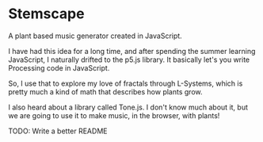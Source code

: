 # Stemscape

A plant based music generator created in JavaScript.

I have had this idea for a long time, and after spending the summer learning JavaScript, I naturally drifted to the p5.js library.  It basically let's you write Processing code in JavaScript.

So, I use that to explore my love of fractals through L-Systems, which is pretty much a kind of math that describes how plants grow.

I also heard about a library called Tone.js.  I don't know much about it, but we are going to use it to make music, in the browser, with plants!

TODO:
Write a better README
